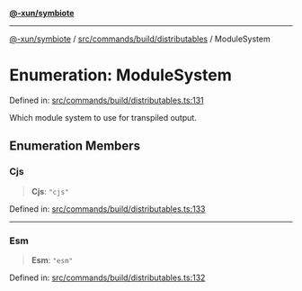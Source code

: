 [**@-xun/symbiote**](../../../../../README.md)

***

[@-xun/symbiote](../../../../../README.md) / [src/commands/build/distributables](../README.md) / ModuleSystem

# Enumeration: ModuleSystem

Defined in: [src/commands/build/distributables.ts:131](https://github.com/Xunnamius/symbiote/blob/29281df9337a36c0ddbf254c8452a1b8a68bf1a8/src/commands/build/distributables.ts#L131)

Which module system to use for transpiled output.

## Enumeration Members

### Cjs

> **Cjs**: `"cjs"`

Defined in: [src/commands/build/distributables.ts:133](https://github.com/Xunnamius/symbiote/blob/29281df9337a36c0ddbf254c8452a1b8a68bf1a8/src/commands/build/distributables.ts#L133)

***

### Esm

> **Esm**: `"esm"`

Defined in: [src/commands/build/distributables.ts:132](https://github.com/Xunnamius/symbiote/blob/29281df9337a36c0ddbf254c8452a1b8a68bf1a8/src/commands/build/distributables.ts#L132)
